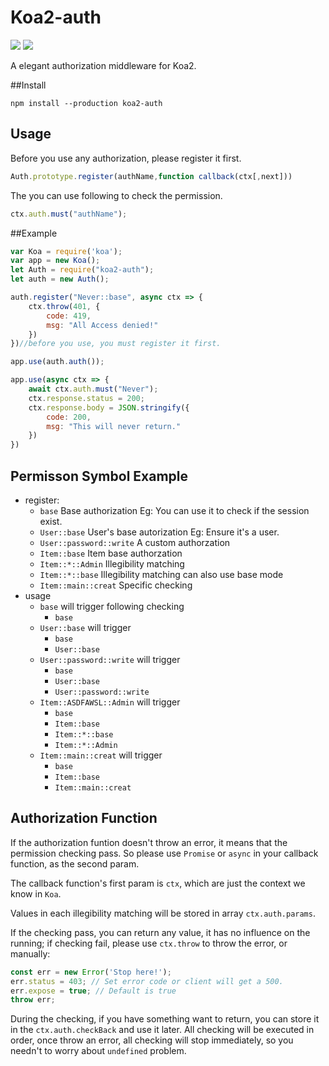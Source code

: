 Koa2-auth
====

[![](https://img.shields.io/npm/dw/koa2-auth.svg)](https://www.npmjs.com/package/koa2-auth)
[![](https://img.shields.io/node/v/koa2-auth.svg)](https://www.npmjs.com/package/koa2-auth)

A elegant authorization middleware for Koa2.

##Install
```
npm install --production koa2-auth
```

## Usage

Before you use any authorization, please register it first.
```js
Auth.prototype.register(authName,function callback(ctx[,next]))
```
The you can use following to check the permission.
```js
ctx.auth.must("authName");
```

##Example

```js
var Koa = require('koa');
var app = new Koa();
let Auth = require("koa2-auth");
let auth = new Auth();

auth.register("Never::base", async ctx => {
    ctx.throw(401, {
        code: 419,
        msg: "All Access denied!"
    })
})//before you use, you must register it first.

app.use(auth.auth());

app.use(async ctx => {
    await ctx.auth.must("Never");
    ctx.response.status = 200;
    ctx.response.body = JSON.stringify({
        code: 200,
        msg: "This will never return."
    })
})
```

## Permisson Symbol Example

- register:
  - `base` Base authorization  Eg: You can use it to check if the session exist. 
  - `User::base` User's base autorization  Eg: Ensure it's a user.
  - `User::password::write` A custom authorzation
  - `Item::base` Item base authorzation
  - `Item::*::Admin` Illegibility matching
  - `Item::*::base` Illegibility matching can also use base mode
  - `Item::main::creat`  Specific checking
- usage
  - `base` will trigger following checking
    - `base`
  - `User::base` will trigger
    - `base`
    - `User::base`
  - `User::password::write`  will trigger
    - `base`
    - `User::base`
    - `User::password::write`
  - `Item::ASDFAWSL::Admin` will trigger
    - `base`
    - `Item::base`
    - `Item::*::base`
    - `Item::*::Admin`
  - `Item::main::creat` will trigger
    - `base`
    - `Item::base`
    - `Item::main::creat`

## Authorization Function

If the authorization funtion doesn't throw an error, it means that the permission checking pass. So please use `Promise` or `async` in your callback function, as the second param.

The callback function's first param is `ctx`, which are just the context we know in `Koa`.

Values in each illegibility matching will be stored in array `ctx.auth.params`.

If the checking pass, you can return any value, it has no influence on the running; if checking fail, please use `ctx.throw` to throw the error, or manually:
```js
const err = new Error('Stop here!');
err.status = 403; // Set error code or client will get a 500.
err.expose = true; // Default is true
throw err;
```

During the checking, if you have something want to return, you can store it in the `ctx.auth.checkBack` and use it later. All checking will be executed in order, once throw an error, all checking will stop immediately, so you needn't to worry about `undefined` problem.